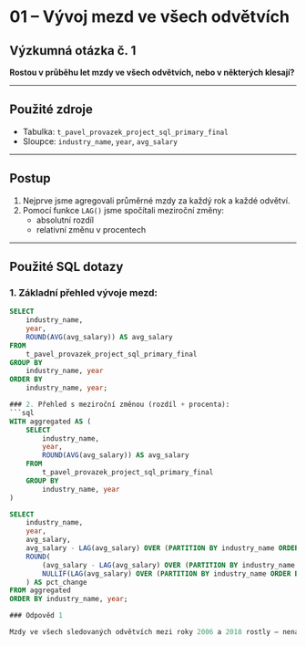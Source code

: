 # 01 – Vývoj mezd ve všech odvětvích

## Výzkumná otázka č. 1

**Rostou v průběhu let mzdy ve všech odvětvích, nebo v některých klesají?**

---

## Použité zdroje

- Tabulka: `t_pavel_provazek_project_sql_primary_final`
- Sloupce: `industry_name`, `year`, `avg_salary`

---

## Postup

1. Nejprve jsme agregovali průměrné mzdy za každý rok a každé odvětví.
2. Pomocí funkce `LAG()` jsme spočítali meziroční změny:
   - absolutní rozdíl
   - relativní změnu v procentech

---

## Použité SQL dotazy

### 1. Základní přehled vývoje mezd:

```sql
SELECT
    industry_name,
    year,
    ROUND(AVG(avg_salary)) AS avg_salary
FROM
    t_pavel_provazek_project_sql_primary_final
GROUP BY
    industry_name, year
ORDER BY
    industry_name, year;

### 2. Přehled s meziroční změnou (rozdíl + procenta):
```sql
WITH aggregated AS (
    SELECT
        industry_name,
        year,
        ROUND(AVG(avg_salary)) AS avg_salary
    FROM
        t_pavel_provazek_project_sql_primary_final
    GROUP BY
        industry_name, year
)

SELECT
    industry_name,
    year,
    avg_salary,
    avg_salary - LAG(avg_salary) OVER (PARTITION BY industry_name ORDER BY year) AS salary_diff,
    ROUND(
        (avg_salary - LAG(avg_salary) OVER (PARTITION BY industry_name ORDER BY year)) /
        NULLIF(LAG(avg_salary) OVER (PARTITION BY industry_name ORDER BY year), 0) * 100, 2
    ) AS pct_change
FROM aggregated
ORDER BY industry_name, year;

### Odpověd 1

Mzdy ve všech sledovaných odvětvích mezi roky 2006 a 2018 rostly – nenalezli jsme žádné odvětví, kde by mzda klesla.

